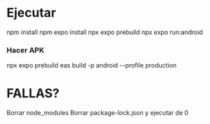 # Ejecutar
npm install
npm expo install
npx expo prebuild
npx expo run:android 
### Hacer APK
npx expo prebuild
eas build -p android --profile production  

# FALLAS?
Borrar node_modules 
Borrar package-lock.json
y ejecutar de 0 